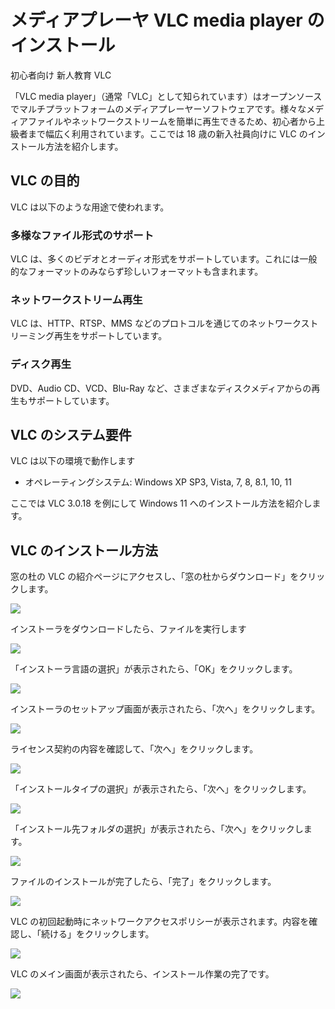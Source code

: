 # メディアプレーヤ VLC media player のインストール
初心者向け 新人教育 VLC

「VLC media player」（通常「VLC」として知られています）はオープンソースでマルチプラットフォームのメディアプレーヤーソフトウェアです。様々なメディアファイルやネットワークストリームを簡単に再生できるため、初心者から上級者まで幅広く利用されています。ここでは 18 歳の新入社員向けに VLC のインストール方法を紹介します。

## VLC の目的
VLC は以下のような用途で使われます。

### 多様なファイル形式のサポート
VLC は、多くのビデオとオーディオ形式をサポートしています。これには一般的なフォーマットのみならず珍しいフォーマットも含まれます。

### ネットワークストリーム再生
VLC は、HTTP、RTSP、MMS などのプロトコルを通じてのネットワークストリーミング再生をサポートしています。

### ディスク再生
DVD、Audio CD、VCD、Blu-Ray など、さまざまなディスクメディアからの再生もサポートしています。

## VLC のシステム要件
VLC は以下の環境で動作します

- オペレーティングシステム: Windows XP SP3, Vista, 7, 8, 8.1, 10, 11

ここでは VLC 3.0.18 を例にして Windows 11 へのインストール方法を紹介します。

## VLC のインストール方法

窓の杜の VLC の紹介ページにアクセスし、「窓の杜からダウンロード」をクリックします。

![](01_officialsite.png)

インストーラをダウンロードしたら、ファイルを実行します

![](11_download.png)

「インストーラ言語の選択」が表示されたら、「OK」をクリックします。

![](21_install.png)

インストーラのセットアップ画面が表示されたら、「次へ」をクリックします。

![](22_install.png)

ライセンス契約の内容を確認して、「次へ」をクリックします。

![](23_install.png)

「インストールタイプの選択」が表示されたら、「次へ」をクリックします。

![](24_install.png)

「インストール先フォルダの選択」が表示されたら、「次へ」をクリックします。

![](25_install.png)

ファイルのインストールが完了したら、「完了」をクリックします。

![](27_install.png)

VLC の初回起動時にネットワークアクセスポリシーが表示されます。内容を確認し、「続ける」をクリックします。

![](31_tool.png)

VLC のメイン画面が表示されたら、インストール作業の完了です。

![](32_tool.png)
